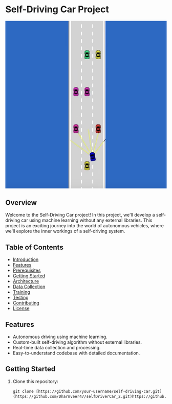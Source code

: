 # Self-Driving Car Project

![Self-Driving Car](self_driving_car_image.png)

## Overview

Welcome to the Self-Driving Car project! In this project, we'll develop a self-driving car using machine learning without any external libraries. This project is an exciting journey into the world of autonomous vehicles, where we'll explore the inner workings of a self-driving system.

## Table of Contents

- [Introduction](#self-driving-car-project)
- [Features](#features)
- [Prerequisites](#prerequisites)
- [Getting Started](#getting-started)
- [Architecture](#architecture)
- [Data Collection](#data-collection)
- [Training](#training)
- [Testing](#testing)
- [Contributing](#contributing)
- [License](#license)

## Features

- Autonomous driving using machine learning.
- Custom-built self-driving algorithm without external libraries.
- Real-time data collection and processing.
- Easy-to-understand codebase with detailed documentation.


## Getting Started

1. Clone this repository:

   ```shell
   git clone [https://github.com/your-username/self-driving-car.git](https://github.com/Dharmveer47/selfDriverCar_2.git)https://github.com/Dharmveer47/selfDriverCar_2.git
